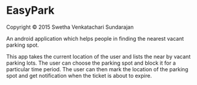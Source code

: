 # EasyPark
Copyright © 2015 Swetha Venkatachari Sundarajan

An android application which helps people in finding the nearest vacant parking spot. 




This app takes the current location of the user and lists the near by  vacant parking lots. The user can choose the  parking spot and block it for a particular time period.
The user can then mark the location of the parking spot and get notification when the ticket is about to  expire.
